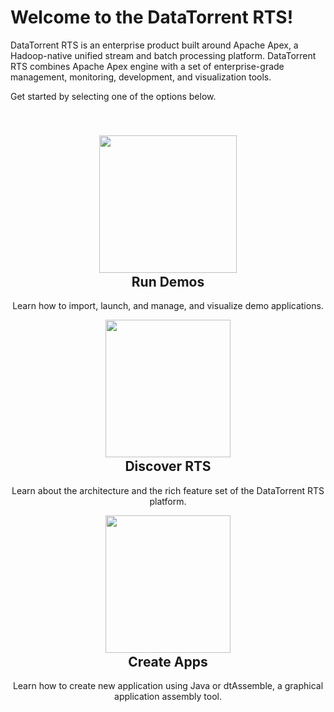 Welcome to the DataTorrent RTS!
================================================================================

DataTorrent RTS is an enterprise product built around Apache Apex, a Hadoop-native unified stream and batch processing platform.  DataTorrent RTS combines Apache Apex engine with a set of enterprise-grade management, monitoring, development, and visualization tools.  

Get started by selecting one of the options below.


<img src="images/welcome/rts_intro.png" alt="" usemap="#rts_intro_map" />
<map name="rts_intro_map" id="rts_intro_map">
    <area alt="" title="" href="/demos/" shape="rect" coords="0,0,250,1000" />
    <area alt="" title="" href="/rts/" shape="rect" coords="250,0,500,1000" />
    <area alt="" title="" href="/create_apps/" shape="rect" coords="500,0,750,1000" />
</map>


<div class="jumbotron row" style="margin-top: 40px;">
  <div class="col-sm-4" style="text-align: center">
    <a href="http://docs.datatorrent.com/" target="_blank"><img src="images/welcome/dt_assemble.svg" style="width: 220px; height: 220px"></a>
    <br/>
    <h2 style="margin-top: 2px">Run Demos</h2>
    <p>Learn how to import, launch, and manage, and visualize demo applications.</p>
  </div>
  <div class="col-sm-4" style="text-align: center">
    <a href="http://docs.datatorrent.com/" target="_blank"><img src="images/welcome/dt_visualize.svg" style="width: 200px; height: 220px"></a>
    <br/>
    <h2 style="margin-top: 2px">Discover RTS</h2>
    <p>Learn about the architecture and the rich feature set of the DataTorrent RTS platform.</p>
  </div>
  <div class="col-sm-4" style="text-align: center">
    <a href="http://docs.datatorrent.com/" target="_blank"><img src="images/welcome/dt_toolbox.svg" style="width: 200px; height: 220px"></a>
    <br/>
    <h2 style="margin-top: 2px">Create Apps</h2>
    <p>Learn how to create new application using Java or dtAssemble, a graphical application assembly tool.</p>
  </div>
</div>